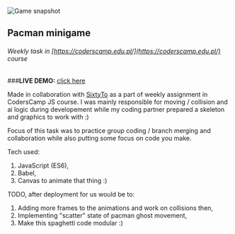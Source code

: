 ![Game snapshot](https://github.com/Micozus/Pacman-MiniGame/blob/master/pacman-snapshot.JPG)

## Pacman minigame
######  Weekly task in [https://coderscamp.edu.pl/](https://coderscamp.edu.pl/) course

###**LIVE DEMO:** [click here](https://micozus.github.io/Pacman-MiniGame/)

Made in collaboration with [SixtyTo](https://github.com/sixtyto/) as a part of weekly assignment in CodersCamp JS course. 
I was mainly responsible for moving / collision and ai logic during developement while my coding partner prepared a skeleton and graphics to work with :)

Focus of this task was to practice group coding / branch merging and collaboration while also putting some focus on code you make.

Tech used:
1) JavaScript (ES6),
2) Babel,
3) Canvas to animate that thing :) 

TODO, after deployment for us would be to:
1) Adding more frames to the animations and work on collisions then,
2) Implementing "scatter" state of pacman ghost movement,
3) Make this spaghetti code modular :) 
